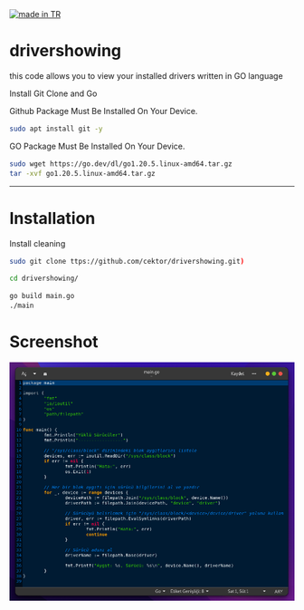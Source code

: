 <a href="https://github.com/pedromxavier/flag-badges">
    <img src="https://raw.githubusercontent.com/pedromxavier/flag-badges/main/badges/TR.svg" alt="made in TR">
</a>

# drivershowing
this code allows you to view your installed drivers written in GO language

Install Git Clone and Go

Github Package Must Be Installed On Your Device.
```bash
sudo apt install git -y

```

GO Package Must Be Installed On Your Device.
```bash
sudo wget https://go.dev/dl/go1.20.5.linux-amd64.tar.gz
tar -xvf go1.20.5.linux-amd64.tar.gz
```

----------------------------------
# Installation
Install cleaning
```bash
sudo git clone ttps://github.com/cektor/drivershowing.git)
```
```bash
cd drivershowing/
```

```bash
go build main.go
./main
```


# Screenshot

![Demo](drivershower-screen.png) 
